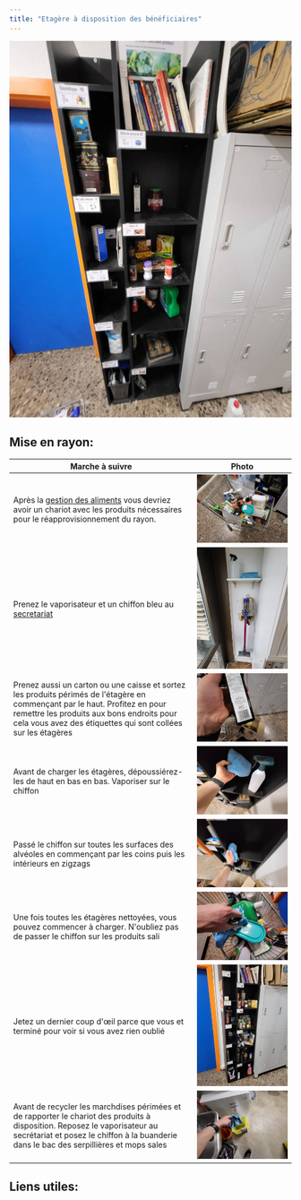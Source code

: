 ```yaml
---
title: "Etagère à disposition des bénéficiaires"
---
```


![i_rayonDispositionBeneficiaires-1](notes/images/i_gestionMatieres/i_rayonDispositionBeneficiaires/i_rayonDispositionBeneficiaires-1.jpg)

 ## Mise en rayon:
| Marche à suivre | Photo |
|---|---|
|Après la [gestion des aliments](notes/gestionDesMatieres/gestionDesAliments.md) vous devriez avoir un chariot avec les produits nécessaires pour le réapprovisionnement du rayon.|![i_rayonDispositionBeneficiaires-2](notes/images/i_gestionMatieres/i_rayonDispositionBeneficiaires/i_rayonDispositionBeneficiaires-2.jpg)|
|Prenez le vaporisateur et un chiffon bleu au [secretariat](notes/zones/secretariat%20Ruche.md)|![i_rayonDispositionBeneficiaires-3](notes/images/i_gestionMatieres/i_rayonDispositionBeneficiaires/i_rayonDispositionBeneficiaires-3.jpg)|
|Prenez aussi un carton ou une caisse et sortez les produits périmés de l'étagère en commençant par le haut. Profitez en pour remettre les produits aux bons endroits pour cela vous avez des étiquettes qui sont collées sur les étagères|![i_rayonDispositionBeneficiaires-4](notes/images/i_gestionMatieres/i_rayonDispositionBeneficiaires/i_rayonDispositionBeneficiaires-4.jpg)|
|Avant de charger les étagères, dépoussiérez-les de haut en bas en bas. Vaporiser sur le chiffon|![i_rayonDispositionBeneficiaires-5](notes/images/i_gestionMatieres/i_rayonDispositionBeneficiaires/i_rayonDispositionBeneficiaires-5.jpg)|
|Passé le chiffon sur toutes les surfaces des alvéoles en commençant par les coins puis les intérieurs en zigzags|![i_rayonDispositionBeneficiaires-6](notes/images/i_gestionMatieres/i_rayonDispositionBeneficiaires/i_rayonDispositionBeneficiaires-6.jpg)|
|Une fois toutes les étagères nettoyées, vous pouvez commencer à charger. N'oubliez pas de passer le chiffon sur les produits sali|![i_rayonDispositionBeneficiaires-7](notes/images/i_gestionMatieres/i_rayonDispositionBeneficiaires/i_rayonDispositionBeneficiaires-7.jpg)|
|Jetez un dernier coup d'œil parce que vous et terminé pour voir si vous avez rien oublié|![i_rayonDispositionBeneficiaires-8](notes/images/i_gestionMatieres/i_rayonDispositionBeneficiaires/i_rayonDispositionBeneficiaires-8.jpg)|
|Avant de recycler les marchdises périmées et de rapporter le chariot des produits à disposition. Reposez le vaporisateur au secrétariat et posez le chiffon à la buanderie dans le bac des serpillières et mops sales|![i_rayonDispositionBeneficiaires-9](notes/images/i_gestionMatieres/i_rayonDispositionBeneficiaires/i_rayonDispositionBeneficiaires-9.jpg)|





## Liens utiles: